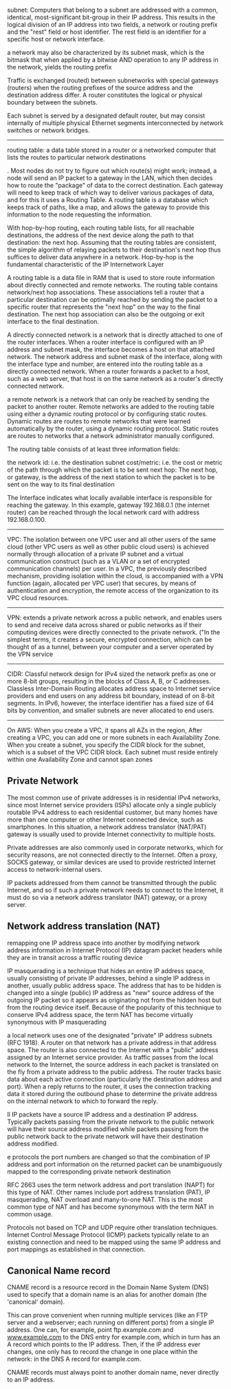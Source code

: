 subnet:
Computers that belong to a subnet are addressed with a common, identical, most-significant bit-group in their IP address.
 This results in the logical division of an IP address into two fields, a network or routing prefix and the "rest" field or host identifier. The rest field is an identifier for a specific host or network interface.

a network may also be characterized by its subnet mask, which is the bitmask that when applied by a bitwise AND operation to any IP address in the network, yields the routing prefix

Traffic is exchanged (routed) between subnetworks with special gateways (routers) when the routing prefixes of the source address and the destination address differ. A router constitutes the logical or physical boundary between the subnets.

 Each subnet is served by a designated default router, but may consist internally of multiple physical Ethernet segments interconnected by network switches or network bridges.

--------
routing table:
a data table stored in a router or a networked computer that lists the routes to particular network destinations

. Most nodes do not try to figure out which route(s) might work; instead, a node will send an IP packet to a gateway in the LAN, which then decides how to route the "package" of data to the correct destination. Each gateway will need to keep track of which way to deliver various packages of data, and for this it uses a Routing Table. A routing table is a database which keeps track of paths, like a map, and allows the gateway to provide this information to the node requesting the information.

With hop-by-hop routing, each routing table lists, for all reachable destinations, the address of the next device along the path to that destination: the next hop. Assuming that the routing tables are consistent, the simple algorithm of relaying packets to their destination's next hop thus suffices to deliver data anywhere in a network. Hop-by-hop is the fundamental characteristic of the IP Internetwork Layer

A routing table is a data file in RAM that is used to store route information about directly connected and remote networks. The routing table contains network/next hop associations. These associations tell a router that a particular destination can be optimally reached by sending the packet to a specific router that represents the "next hop" on the way to the final destination. The next hop association can also be the outgoing or exit interface to the final destination.

A directly connected network is a network that is directly attached to one of the router interfaces. When a router interface is configured with an IP address and subnet mask, the interface becomes a host on that attached network. The network address and subnet mask of the interface, along with the interface type and number, are entered into the routing table as a directly connected network. When a router forwards a packet to a host, such as a web server, that host is on the same network as a router's directly connected network.

 a remote network is a network that can only be reached by sending the packet to another router. Remote networks are added to the routing table using either a dynamic routing protocol or by configuring static routes. Dynamic routes are routes to remote networks that were learned automatically by the router, using a dynamic routing protocol. Static routes are routes to networks that a network administrator manually configured.

The routing table consists of at least three information fields:

the network id: i.e. the destination subnet
cost/metric: i.e. the cost or metric of the path through which the packet is to be sent
next hop: The next hop, or gateway, is the address of the next station to which the packet is to be sent on the way to its final destination

The Interface indicates what locally available interface is responsible for reaching the gateway. In this example, gateway 192.168.0.1 (the internet router) can be reached through the local network card with address 192.168.0.100.

------------
VPC:
The isolation between one VPC user and all other users of the same cloud (other VPC users as well as other public cloud users) is achieved normally through allocation of a private IP subnet and a virtual communication construct (such as a VLAN or a set of encrypted communication channels) per user. In a VPC, the previously described mechanism, providing isolation within the cloud, is accompanied with a VPN function (again, allocated per VPC user) that secures, by means of authentication and encryption, the remote access of the organization to its VPC cloud resources.

---------
VPN:
extends a private network across a public network, and enables users to send and receive data across shared or public networks as if their computing devices were directly connected to the private network. ("In the simplest terms, it creates a secure, encrypted connection, which can be thought of as a tunnel, between your computer and a server operated by the VPN service

------
CIDR:
 Classful network design for IPv4 sized the network prefix as one or more 8-bit groups, resulting in the blocks of Class A, B, or C addresses. Classless Inter-Domain Routing allocates address space to Internet service providers and end users on any address bit boundary, instead of on 8-bit segments. In IPv6, however, the interface identifier has a fixed size of 64 bits by convention, and smaller subnets are never allocated to end users.


----------
On AWS:
When you create a VPC, it spans all AZs in the region, After creating a VPC, you can add one or more subnets in each Availability Zone. When you create a subnet, you specify the CIDR block for the subnet, which is a subset of the VPC CIDR block. Each subnet must reside entirely within one Availability Zone and cannot span zones

Private Network
----------
The most common use of private addresses is in residential IPv4 networks, since most Internet service providers (ISPs) allocate only a single publicly routable IPv4 address to each residential customer, but many homes have more than one computer or other Internet connected device, such as smartphones. In this situation, a network address translator (NAT/PAT) gateway is usually used to provide Internet connectivity to multiple hosts.

Private addresses are also commonly used in corporate networks, which for security reasons, are not connected directly to the Internet. Often a proxy, SOCKS gateway, or similar devices are used to provide restricted Internet access to network-internal users.

IP packets addressed from them cannot be transmitted through the public Internet, and so if such a private network needs to connect to the Internet, it must do so via a network address translator (NAT) gateway, or a proxy server.

Network address translation (NAT)
-----------
 remapping one IP address space into another by modifying network address information in Internet Protocol (IP) datagram packet headers while they are in transit across a traffic routing device

IP masquerading is a technique that hides an entire IP address space, usually consisting of private IP addresses, behind a single IP address in another, usually public address space. The address that has to be hidden is changed into a single (public) IP address as "new" source address of the outgoing IP packet so it appears as originating not from the hidden host but from the routing device itself. Because of the popularity of this technique to conserve IPv4 address space, the term NAT has become virtually synonymous with IP masquerading

 a local network uses one of the designated "private" IP address subnets (RFC 1918). A router on that network has a private address in that address space. The router is also connected to the Internet with a "public" address assigned by an Internet service provider. As traffic passes from the local network to the Internet, the source address in each packet is translated on the fly from a private address to the public address. The router tracks basic data about each active connection (particularly the destination address and port). When a reply returns to the router, it uses the connection tracking data it stored during the outbound phase to determine the private address on the internal network to which to forward the reply.

ll IP packets have a source IP address and a destination IP address. Typically packets passing from the private network to the public network will have their source address modified while packets passing from the public network back to the private network will have their destination address modified.

e protocols the port numbers are changed so that the combination of IP address and port information on the returned packet can be unambiguously mapped to the corresponding private network destination

 RFC 2663 uses the term network address and port translation (NAPT) for this type of NAT. Other names include port address translation (PAT), IP masquerading, NAT overload and many-to-one NAT. This is the most common type of NAT and has become synonymous with the term NAT in common usage.

Protocols not based on TCP and UDP require other translation techniques. Internet Control Message Protocol (ICMP) packets typically relate to an existing connection and need to be mapped using the same IP address and port mappings as established in that connection.

Canonical Name record
------
CNAME record is a resource record in the Domain Name System (DNS) used to specify that a domain name is an alias for another domain (the 'canonical' domain).

This can prove convenient when running multiple services (like an FTP server and a webserver; each running on different ports) from a single IP address. One can, for example, point ftp.example.com and www.example.com to the DNS entry for example.com, which in turn has an A record which points to the IP address. Then, if the IP address ever changes, one only has to record the change in one place within the network: in the DNS A record for example.com.

CNAME records must always point to another domain name, never directly to an IP address.
